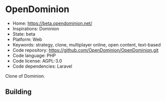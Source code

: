 # OpenDominion

- Home: https://beta.opendominion.net/
- Inspirations: Dominion
- State: beta
- Platform: Web
- Keywords: strategy, clone, multiplayer online, open content, text-based
- Code repository: https://github.com/OpenDominion/OpenDominion.git
- Code language: PHP
- Code license: AGPL-3.0
- Code dependencies: Laravel

Clone of Dominion.

## Building
